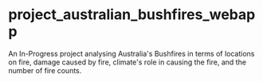 # project_australian_bushfires_webapp
An In-Progress project analysing Australia's Bushfires in terms of locations on fire, damage caused by fire, climate's role in causing the fire, and the number of fire counts. 
